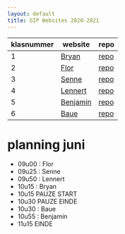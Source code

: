 ```yaml
---
layout: default
title: GIP Websites 2020-2021
---
```


| klasnummer | website | repo |
|---|---|---|
| 1 | [Bryan](https://bryanb-immalle.github.io/GipWebsite/) | [repo](https://github.com/BryanB-immalle/GipWebsite) |
| 2 | [Flor](https://flordc-immalle.github.io/Gipwebsite/index.html) | [repo](https://github.com/FlorDC-immalle/Gipwebsite) |
| 3 | [Senne](https://sennek-immalle.github.io/GIPWebsite/index.html) | [repo](https://github.com/SenneK-immalle/GIPWebsite) |
| 4 | [Lennert](https://lennertl-immalle.github.io/GipWebsite/) | [repo](https://github.com/LennertL-immalle/GipWebsite) |
| 5 | [Benjamin](https://benjaminl-immalle.github.io/GIP-website/) | [repo](https://github.com/BenjaminL-immalle/GIP-website) |
| 6 | [Baue](https://baues-immalle.github.io/Gipwebsite/) | [repo](https://github.com/BaueS-immalle/Gipwebsite) |

# planning juni

- 09u00 : Flor
- 09u25 : Senne
- 09u50 : Lennert
- 10u15 : Bryan
- 10u15 PAUZE START
- 10u30 PAUZE EINDE
- 10u30 : Baue
- 10u55 : Benjamin
- 11u15 EINDE
